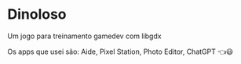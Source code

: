 # Dinoloso
Um jogo para treinamento gamedev com libgdx

Os apps que usei são:
Aide,
Pixel Station,
Photo Editor,
ChatGPT 👈😃
